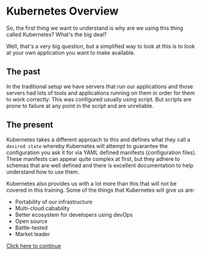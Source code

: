 # Kubernetes Overview

So, the first thing we want to understand is why are we using this thing called
Kubernetes? What's the big deal?

Well, that's a very big question, but a simplified way to look at this is to look
at your own application you want to make available.

## The past

In the traditional setup we have servers that run our applications and
those servers had lots of tools and applications running on them in
order for them to work correctly. This was configured usually using
script. But scripts are prone to failure at any point in the script
and are unreliable.

## The present

Kubernetes takes a different approach to this and defines what they call
a `desired state` whereby Kubernetes will attempt to guarantee the
configuration you ask it for via YAML defined manifests (configuration files).
These manifests can appear quite complex at first, but they adhere to schemas
that are well defined and there is excellent documentation to help understand
how to use them.

Kubernetes also provides us with a lot more than this that will not be covered
in this training. Some of the things that Kubernetes will give us are:

- Portability of our infrastructure
- Multi-cloud cabability
- Better ecosystem for developers using devOps
- Open source
- Battle-tested
- Market leader

[Click here to continue](./exercises/app-capabilities.md)

